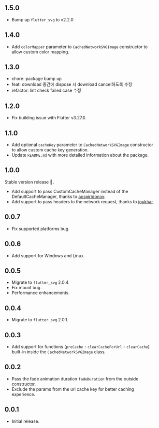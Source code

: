 ## 1.5.0

- Bump up `flutter_svg` to v2.2.0

## 1.4.0

- Add `colorMapper` parameter to `CachedNetworkSVGImage` constructor to allow custom color mapping.

## 1.3.0

- chore: package bump up
- feat: download 중간에 dispose 시 download cancel하도록 수정
- refactor: lint check failed case 수정

## 1.2.0

- Fix building issue with Flutter v3.27.0.

## 1.1.0

- Add optional `cacheKey` parameter to `CachedNetworkSVGImage` constructor to allow custom cache key generation.
- Update `README.md` with more detailed information about the package.

## 1.0.0

Stable version release 🎉.

- Add support to pass CustomCacheManager instead of the DefaultCacheManager, thanks to [aospiridonov](https://github.com/aospiridonov).
- Add support to pass headers to the network request, thanks to [joukhar](https://github.com/joukhar).

## 0.0.7

- Fix supported platforms bug.

## 0.0.6

- Add support for Windows and Linux.

## 0.0.5

- Migrate to `flutter_svg` 2.0.4.
- Fix mount bug.
- Performance enhancements.

## 0.0.4

- Migrate to `flutter_svg` 2.0.1.

## 0.0.3

- Add support for functions (`preCache` - `clearCacheForUrl` - `clearCache`) built-in inside the `CachedNetworkSVGImage` class.

## 0.0.2

- Pass the fade animation duration `fadeDuration` from the outside constructor.
- Exclude the params from the url cache key for better caching experience.

## 0.0.1

- Initial release.
